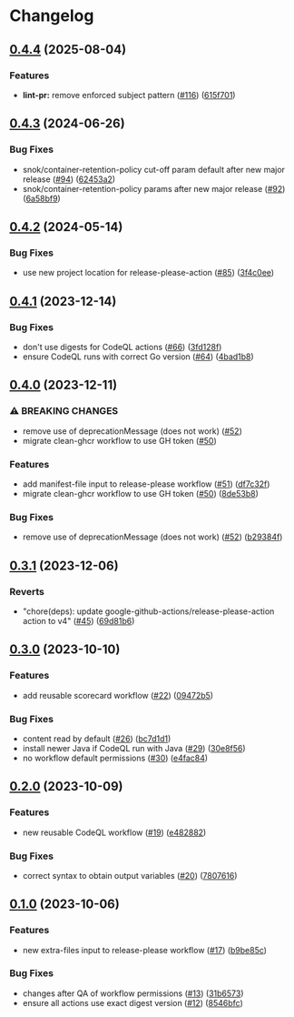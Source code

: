# Changelog

## [0.4.4](https://github.com/statnett/github-workflows/compare/v0.4.3...v0.4.4) (2025-08-04)


### Features

* **lint-pr:** remove enforced subject pattern ([#116](https://github.com/statnett/github-workflows/issues/116)) ([615f701](https://github.com/statnett/github-workflows/commit/615f7011a604773311c530016a7a7c0bb30f0829))

## [0.4.3](https://github.com/statnett/github-workflows/compare/v0.4.2...v0.4.3) (2024-06-26)


### Bug Fixes

* snok/container-retention-policy cut-off param default after new major release ([#94](https://github.com/statnett/github-workflows/issues/94)) ([62453a2](https://github.com/statnett/github-workflows/commit/62453a266b6ee484964e87875aa2c10abb591121))
* snok/container-retention-policy params after new major release ([#92](https://github.com/statnett/github-workflows/issues/92)) ([6a58bf9](https://github.com/statnett/github-workflows/commit/6a58bf94b2a61c49c9cfbd9817067b0b3848327a))

## [0.4.2](https://github.com/statnett/github-workflows/compare/v0.4.1...v0.4.2) (2024-05-14)


### Bug Fixes

* use new project location for release-please-action ([#85](https://github.com/statnett/github-workflows/issues/85)) ([3f4c0ee](https://github.com/statnett/github-workflows/commit/3f4c0ee79d4647b99e5b296e97b771a79e4a9963))

## [0.4.1](https://github.com/statnett/github-workflows/compare/v0.4.0...v0.4.1) (2023-12-14)


### Bug Fixes

* don't use digests for CodeQL actions ([#66](https://github.com/statnett/github-workflows/issues/66)) ([3fd128f](https://github.com/statnett/github-workflows/commit/3fd128fd4def0f7938e90fc6f7f4fde8a3f45db3))
* ensure CodeQL runs with correct Go version ([#64](https://github.com/statnett/github-workflows/issues/64)) ([4bad1b8](https://github.com/statnett/github-workflows/commit/4bad1b83045a36fee8a4b872312c720001f86a1d))

## [0.4.0](https://github.com/statnett/github-workflows/compare/v0.3.1...v0.4.0) (2023-12-11)


### ⚠ BREAKING CHANGES

* remove use of deprecationMessage (does not work) ([#52](https://github.com/statnett/github-workflows/issues/52))
* migrate clean-ghcr workflow to use GH token ([#50](https://github.com/statnett/github-workflows/issues/50))

### Features

* add manifest-file input to release-please workflow ([#51](https://github.com/statnett/github-workflows/issues/51)) ([df7c32f](https://github.com/statnett/github-workflows/commit/df7c32f3e0c7ec927f00cc2ac39543ab91bb811d))
* migrate clean-ghcr workflow to use GH token ([#50](https://github.com/statnett/github-workflows/issues/50)) ([8de53b8](https://github.com/statnett/github-workflows/commit/8de53b8af8d2156b3b98ca0c12f029666a0b2c75))


### Bug Fixes

* remove use of deprecationMessage (does not work) ([#52](https://github.com/statnett/github-workflows/issues/52)) ([b29384f](https://github.com/statnett/github-workflows/commit/b29384f2054633f63e93016dcfa8587aae4366cf))

## [0.3.1](https://github.com/statnett/github-workflows/compare/v0.3.0...v0.3.1) (2023-12-06)


### Reverts

* "chore(deps): update google-github-actions/release-please-action action to v4" ([#45](https://github.com/statnett/github-workflows/issues/45)) ([69d81b6](https://github.com/statnett/github-workflows/commit/69d81b6d2d711aff0bc0546e24d180ff80672ea2))

## [0.3.0](https://github.com/statnett/github-workflows/compare/v0.2.0...v0.3.0) (2023-10-10)


### Features

* add reusable scorecard workflow ([#22](https://github.com/statnett/github-workflows/issues/22)) ([09472b5](https://github.com/statnett/github-workflows/commit/09472b511fbf37689f14e1dd1e3f57d4c19db24d))


### Bug Fixes

* content read by default ([#26](https://github.com/statnett/github-workflows/issues/26)) ([bc7d1d1](https://github.com/statnett/github-workflows/commit/bc7d1d182341432ad606b73e446824b12901eb77))
* install newer Java if CodeQL run with Java ([#29](https://github.com/statnett/github-workflows/issues/29)) ([30e8f56](https://github.com/statnett/github-workflows/commit/30e8f56c940a7c0aa4f77ab67e8c1c433f6b0904))
* no workflow default permissions ([#30](https://github.com/statnett/github-workflows/issues/30)) ([e4fac84](https://github.com/statnett/github-workflows/commit/e4fac84eba004c101651a7dac85ca2af716ede61))

## [0.2.0](https://github.com/statnett/github-workflows/compare/v0.1.0...v0.2.0) (2023-10-09)


### Features

* new reusable CodeQL workflow ([#19](https://github.com/statnett/github-workflows/issues/19)) ([e482882](https://github.com/statnett/github-workflows/commit/e482882b4a649ea32a058302a724c3ab6754ae80))


### Bug Fixes

* correct syntax to obtain output variables ([#20](https://github.com/statnett/github-workflows/issues/20)) ([7807616](https://github.com/statnett/github-workflows/commit/78076161d9adf287e00ef2134cc90ae5ce365b37))

## [0.1.0](https://github.com/statnett/github-workflows/compare/v0.0.0...v0.1.0) (2023-10-06)


### Features

* new extra-files input to release-please workflow ([#17](https://github.com/statnett/github-workflows/issues/17)) ([b9be85c](https://github.com/statnett/github-workflows/commit/b9be85c49b5e527b95f4dcc94b81d92a2288d59c))


### Bug Fixes

* changes after QA of workflow permissions ([#13](https://github.com/statnett/github-workflows/issues/13)) ([31b6573](https://github.com/statnett/github-workflows/commit/31b6573aaafab2f9a04c32d7f0c3b323eeed299d))
* ensure all actions use exact digest version ([#12](https://github.com/statnett/github-workflows/issues/12)) ([8546bfc](https://github.com/statnett/github-workflows/commit/8546bfc634d3277688121b9ae7d49a27822ff885))
